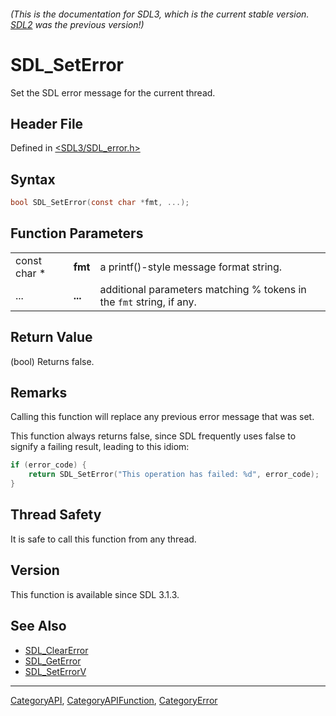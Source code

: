 ###### (This is the documentation for SDL3, which is the current stable version. [SDL2](https://wiki.libsdl.org/SDL2/) was the previous version!)
# SDL_SetError

Set the SDL error message for the current thread.

## Header File

Defined in [<SDL3/SDL_error.h>](https://github.com/libsdl-org/SDL/blob/main/include/SDL3/SDL_error.h)

## Syntax

```c
bool SDL_SetError(const char *fmt, ...);
```

## Function Parameters

|              |         |                                                                      |
| ------------ | ------- | -------------------------------------------------------------------- |
| const char * | **fmt** | a printf()-style message format string.                              |
| ...          | **...** | additional parameters matching % tokens in the `fmt` string, if any. |

## Return Value

(bool) Returns false.

## Remarks

Calling this function will replace any previous error message that was set.

This function always returns false, since SDL frequently uses false to
signify a failing result, leading to this idiom:

```c
if (error_code) {
    return SDL_SetError("This operation has failed: %d", error_code);
}
```

## Thread Safety

It is safe to call this function from any thread.

## Version

This function is available since SDL 3.1.3.

## See Also

- [SDL_ClearError](SDL_ClearError)
- [SDL_GetError](SDL_GetError)
- [SDL_SetErrorV](SDL_SetErrorV)

----
[CategoryAPI](CategoryAPI), [CategoryAPIFunction](CategoryAPIFunction), [CategoryError](CategoryError)

